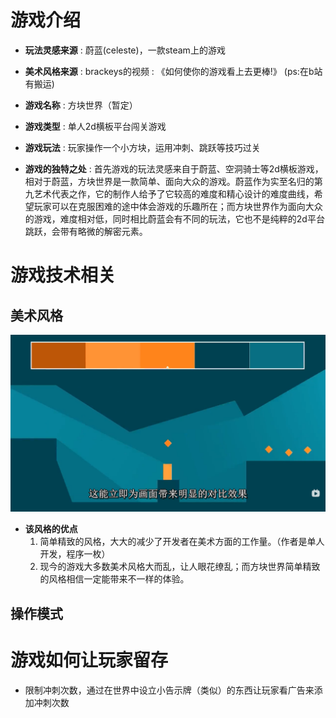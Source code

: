 # 游戏介绍

* **玩法灵感来源** : 蔚蓝(celeste)，一款steam上的游戏
* **美术风格来源** : brackeys的视频 : 《如何使你的游戏看上去更棒!》 (ps:在b站有搬运)

* **游戏名称** : 方块世界（暂定）

* **游戏类型** : 单人2d横板平台闯关游戏

* **游戏玩法** : 玩家操作一个小方块，运用冲刺、跳跃等技巧过关
* **游戏的独特之处** : 首先游戏的玩法灵感来自于蔚蓝、空洞骑士等2d横板游戏，相对于蔚蓝，方块世界是一款简单、面向大众的游戏。蔚蓝作为实至名归的第九艺术代表之作，它的制作人给予了它较高的难度和精心设计的难度曲线，希望玩家可以在克服困难的途中体会游戏的乐趣所在；而方块世界作为面向大众的游戏，难度相对低，同时相比蔚蓝会有不同的玩法，它也不是纯粹的2d平台跳跃，会带有略微的解密元素。

# 游戏技术相关

## 美术风格

![游戏美术风格](..\美术相关\游戏美术风格.png)

* **该风格的优点** 
  1. 简单精致的风格，大大的减少了开发者在美术方面的工作量。（作者是单人开发，程序一枚）
  2. 现今的游戏大多数美术风格大而乱，让人眼花缭乱；而方块世界简单精致的风格相信一定能带来不一样的体验。



## 操作模式

# 游戏如何让玩家留存

* 限制冲刺次数，通过在世界中设立小告示牌（类似）的东西让玩家看广告来添加冲刺次数

